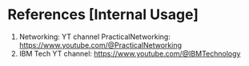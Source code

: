 # References [Internal Usage]

1. Networking: YT channel PracticalNetworking: https://www.youtube.com/@PracticalNetworking
1. IBM Tech YT channel: https://www.youtube.com/@IBMTechnology
